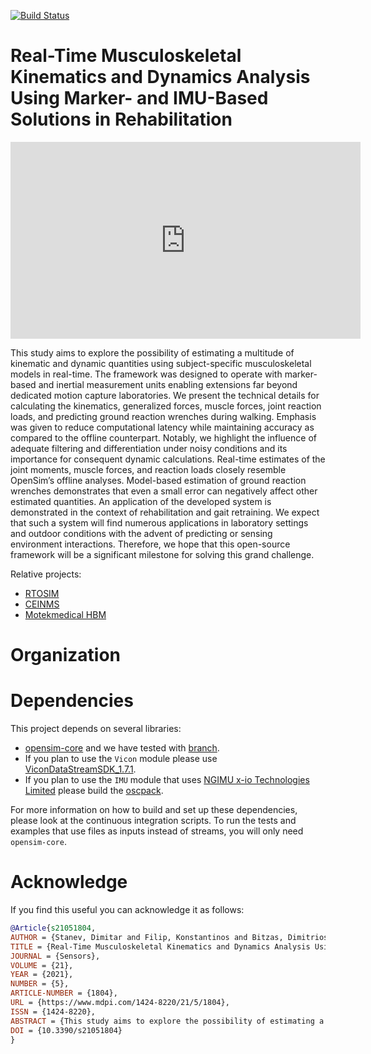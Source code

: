 [![Build Status](https://travis-ci.com/mitkof6/OpenSimRT.svg?token=6jXyQbpyyXVTJGTxHvxD&branch=master)](https://travis-ci.com/mitkof6/OpenSimRT)

# Real-Time Musculoskeletal Kinematics and Dynamics Analysis Using Marker- and IMU-Based Solutions in Rehabilitation

<p align="center"><iframe width="560" height="315" src="https://mitkof6.gitlab.io/personal-site/publications/sensors2021/real_time_framework_video.mp4" frameborder="0" allow="autoplay; encrypted-media" allowfullscreen></iframe></p>

This study aims to explore the possibility of estimating a multitude of
kinematic and dynamic quantities using subject-specific musculoskeletal models
in real-time. The framework was designed to operate with marker-based and
inertial measurement units enabling extensions far beyond dedicated motion
capture laboratories. We present the technical details for calculating the
kinematics, generalized forces, muscle forces, joint reaction loads, and
predicting ground reaction wrenches during walking. Emphasis was given to reduce
computational latency while maintaining accuracy as compared to the offline
counterpart. Notably, we highlight the influence of adequate filtering and
differentiation under noisy conditions and its importance for consequent dynamic
calculations. Real-time estimates of the joint moments, muscle forces, and
reaction loads closely resemble OpenSim’s offline analyses. Model-based
estimation of ground reaction wrenches demonstrates that even a small error can
negatively affect other estimated quantities. An application of the developed
system is demonstrated in the context of rehabilitation and gait retraining. We
expect that such a system will find numerous applications in laboratory settings
and outdoor conditions with the advent of predicting or sensing environment
interactions. Therefore, we hope that this open-source framework will be a
significant milestone for solving this grand challenge.

Relative projects:

- [RTOSIM](https://github.com/RealTimeBiomechanics/rtosim)
- [CEINMS](https://simtk.org/projects/ceinms/)
- [Motekmedical HBM](https://www.motekmedical.com/software/hbm/)

# Organization


# Dependencies

This project depends on several libraries:

- [opensim-core](https://github.com/opensim-org/opensim-core) and we have
  tested with [branch](https://github.com/mitkof6/opensim-core/tree/bindings_timestepper).
- If you plan to use the `Vicon` module please use
  [ViconDataStreamSDK_1.7.1](https://www.vicon.com/software/datastream-sdk/?section=downloads).
- If you plan to use the `IMU` module that uses [NGIMU x-io Technologies
   Limited](https://x-io.co.uk/ngimu/) please build the
   [oscpack](https://github.com/mitkof6/oscpack).

For more information on how to build and set up these dependencies, please look
at the continuous integration scripts. To run the tests and examples that use
files as inputs instead of streams, you will only need `opensim-core`.

# Acknowledge

If you find this useful you can acknowledge it as follows:

```bibtex
@Article{s21051804,
AUTHOR = {Stanev, Dimitar and Filip, Konstantinos and Bitzas, Dimitrios and Zouras, Sokratis and Giarmatzis, Georgios and Tsaopoulos, Dimitrios and Moustakas, Konstantinos},
TITLE = {Real-Time Musculoskeletal Kinematics and Dynamics Analysis Using Marker- and IMU-Based Solutions in Rehabilitation},
JOURNAL = {Sensors},
VOLUME = {21},
YEAR = {2021},
NUMBER = {5},
ARTICLE-NUMBER = {1804},
URL = {https://www.mdpi.com/1424-8220/21/5/1804},
ISSN = {1424-8220},
ABSTRACT = {This study aims to explore the possibility of estimating a multitude of kinematic and dynamic quantities using subject-specific musculoskeletal models in real-time. The framework was designed to operate with marker-based and inertial measurement units enabling extensions far beyond dedicated motion capture laboratories. We present the technical details for calculating the kinematics, generalized forces, muscle forces, joint reaction loads, and predicting ground reaction wrenches during walking. Emphasis was given to reduce computational latency while maintaining accuracy as compared to the offline counterpart. Notably, we highlight the influence of adequate filtering and differentiation under noisy conditions and its importance for consequent dynamic calculations. Real-time estimates of the joint moments, muscle forces, and reaction loads closely resemble OpenSim’s offline analyses. Model-based estimation of ground reaction wrenches demonstrates that even a small error can negatively affect other estimated quantities. An application of the developed system is demonstrated in the context of rehabilitation and gait retraining. We expect that such a system will find numerous applications in laboratory settings and outdoor conditions with the advent of predicting or sensing environment interactions. Therefore, we hope that this open-source framework will be a significant milestone for solving this grand challenge.},
DOI = {10.3390/s21051804}
}
```
